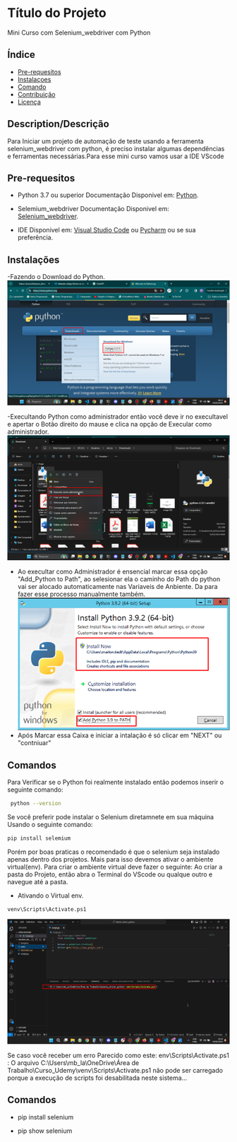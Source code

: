 # Título do Projeto
Mini Curso com Selenium_webdriver com Python

## Índice
- [Pre-requesitos ](#Pre-requesitos)
- [Instalaçoes](#instalações)
- [Comando](#Comando)
- [Contribuição](#contribuição)
- [Licença](#licença)

## Description/Descrição

Para Iniciar um projeto de automação de teste usando a ferramenta selenium_webdriver com python, é preciso instalar algumas dependências e ferramentas necessárias.Para esse mini curso vamos usar a IDE VScode


## Pre-requesitos
- Python 3.7 ou superior Documentação Disponivel em: <a href="https://www.python.org/" target="_blank">Python</a>.

- Selemium_webdriver Documentação Disponivel em: <a href="https://www.selenium.dev/" target="_blank">Selenium_webdriver</a>.

- IDE Disponivel em: <a href="https://code.visualstudio.com/download" target="_blank">Visual Studio Code</a> ou
<a href="https://www.jetbrains.com/pt-br/pycharm/" target="_blank">Pycharm</a> ou se sua preferência.

## Instalações

-Fazendo o Download do Python.
![Baixando Python](/imagens/baixando-python.png)

-Execultando Python como administrador
 então você deve ir no execultavel e apertar o  Botão direito do mause e clica na opção de Execular como administrador.
![Baixando Python](/imagens/execultar_admin.png)

- Ao execultar como Administrador é ensencial marcar essa opção "Add_Python to Path", ao selesionar ela o caminho do Path do python vai ser alocado automaticamente nas Variaveis de Anbiente. Da para fazer esse processo manualmente também.
![Baixando Python](/imagens/marcacao_atualizada.png)
- Após Marcar essa Caixa e iniciar a intalação é só clicar em "NEXT" ou "contniuar"


## Comandos

Para Verificar se o Python foi realmente instalado então podemos inserir o seguinte comando:

```bash
 python --version
```

Se você preferir pode instalar o Selenium diretamnete em sua máquina Usando o seguinte comando:
```bash	
pip install selemium
```
Porém por boas praticas o recomendado é que o selenium seja instalado apenas dentro dos projetos. Mais para isso devemos ativar o ambiente virtual(env). Para criar o ambiente virtual deve fazer o seguinte:
Ao criar a pasta do Projeto, então abra o Terminal do VScode ou qualque outro e navegue até a pasta.
- Ativando o Virtual env.

```bash
venv\Scripts\Activate.ps1
```
![Baixando Python](/imagens/ativando%20virtual%20env.png)

Se caso você receber um erro Parecido como este: env\Scripts\Activate.ps1 : O arquivo C:\Users\mb_la\OneDrive\Área de Trabalho\Curso_Udemy\venv\Scripts\Activate.ps1 não pode ser carregado porque a 
execução de scripts foi desabilitada neste sistema...

## Comandos
- pip install selenium

- pip show selenium

